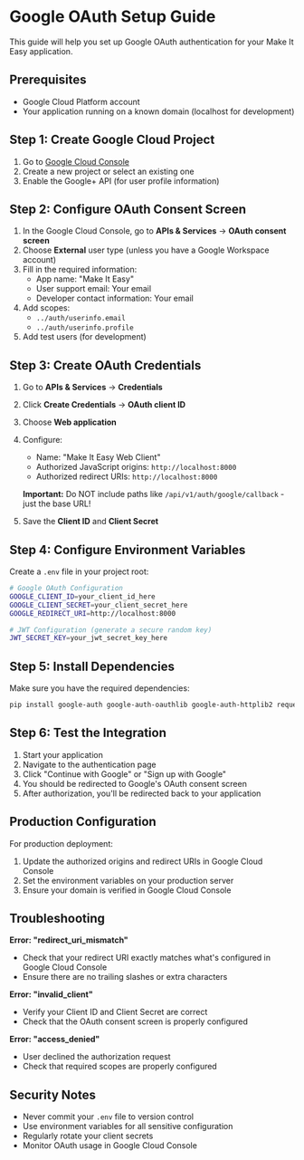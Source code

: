 # Google OAuth Setup Guide

This guide will help you set up Google OAuth authentication for your Make It Easy application.

## Prerequisites

- Google Cloud Platform account
- Your application running on a known domain (localhost for development)

## Step 1: Create Google Cloud Project

1. Go to [Google Cloud Console](https://console.cloud.google.com/)
2. Create a new project or select an existing one
3. Enable the Google+ API (for user profile information)

## Step 2: Configure OAuth Consent Screen

1. In the Google Cloud Console, go to **APIs & Services** → **OAuth consent screen**
2. Choose **External** user type (unless you have a Google Workspace account)
3. Fill in the required information:
   - App name: "Make It Easy"
   - User support email: Your email
   - Developer contact information: Your email
4. Add scopes:
   - `../auth/userinfo.email`
   - `../auth/userinfo.profile`
5. Add test users (for development)

## Step 3: Create OAuth Credentials

1. Go to **APIs & Services** → **Credentials**
2. Click **Create Credentials** → **OAuth client ID**
3. Choose **Web application**
4. Configure:
   - Name: "Make It Easy Web Client"
   - Authorized JavaScript origins: `http://localhost:8000`
   - Authorized redirect URIs: `http://localhost:8000`
   
   **Important:** Do NOT include paths like `/api/v1/auth/google/callback` - just the base URL!
5. Save the **Client ID** and **Client Secret**

## Step 4: Configure Environment Variables

Create a `.env` file in your project root:

```bash
# Google OAuth Configuration
GOOGLE_CLIENT_ID=your_client_id_here
GOOGLE_CLIENT_SECRET=your_client_secret_here
GOOGLE_REDIRECT_URI=http://localhost:8000

# JWT Configuration (generate a secure random key)
JWT_SECRET_KEY=your_jwt_secret_key_here
```

## Step 5: Install Dependencies

Make sure you have the required dependencies:

```bash
pip install google-auth google-auth-oauthlib google-auth-httplib2 requests
```

## Step 6: Test the Integration

1. Start your application
2. Navigate to the authentication page
3. Click "Continue with Google" or "Sign up with Google"
4. You should be redirected to Google's OAuth consent screen
5. After authorization, you'll be redirected back to your application

## Production Configuration

For production deployment:

1. Update the authorized origins and redirect URIs in Google Cloud Console
2. Set the environment variables on your production server
3. Ensure your domain is verified in Google Cloud Console

## Troubleshooting

**Error: "redirect_uri_mismatch"**
- Check that your redirect URI exactly matches what's configured in Google Cloud Console
- Ensure there are no trailing slashes or extra characters

**Error: "invalid_client"**
- Verify your Client ID and Client Secret are correct
- Check that the OAuth consent screen is properly configured

**Error: "access_denied"**
- User declined the authorization request
- Check that required scopes are properly configured

## Security Notes

- Never commit your `.env` file to version control
- Use environment variables for all sensitive configuration
- Regularly rotate your client secrets
- Monitor OAuth usage in Google Cloud Console 